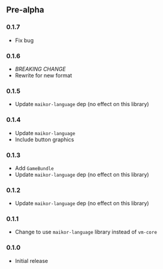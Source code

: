 ## Pre-alpha

### 0.1.7 
- Fix bug

### 0.1.6
- *BREAKING CHANGE*
- Rewrite for new format

### 0.1.5
- Update `maikor-language` dep (no effect on this library)

### 0.1.4

- Update `maikor-language`
- Include button graphics

### 0.1.3

- Add `GameBundle`
- Update `maikor-language` dep (no effect on this library)

### 0.1.2

- Update `maikor-language` dep (no effect on this library)

### 0.1.1

- Change to use `maikor-language` library instead of `vm-core`

### 0.1.0

- Initial release